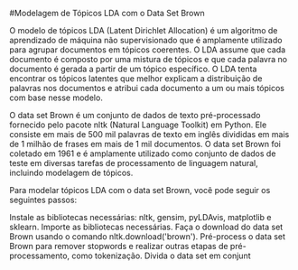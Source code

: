 #Modelagem de Tópicos LDA com o Data Set Brown

O modelo de tópicos LDA (Latent Dirichlet Allocation) é um algoritmo de aprendizado de máquina não supervisionado que é amplamente utilizado para agrupar documentos em tópicos coerentes. O LDA assume que cada documento é composto por uma mistura de tópicos e que cada palavra no documento é gerada a partir de um tópico específico. O LDA tenta encontrar os tópicos latentes que melhor explicam a distribuição de palavras nos documentos e atribui cada documento a um ou mais tópicos com base nesse modelo.

O data set Brown é um conjunto de dados de texto pré-processado fornecido pelo pacote nltk (Natural Language Toolkit) em Python. Ele consiste em mais de 500 mil palavras de texto em inglês divididas em mais de 1 milhão de frases em mais de 1 mil documentos. O data set Brown foi coletado em 1961 e é amplamente utilizado como conjunto de dados de teste em diversas tarefas de processamento de linguagem natural, incluindo modelagem de tópicos.

Para modelar tópicos LDA com o data set Brown, você pode seguir os seguintes passos:

Instale as bibliotecas necessárias: nltk, gensim, pyLDAvis, matplotlib e sklearn.
Importe as bibliotecas necessárias.
Faça o download do data set Brown usando o comando nltk.download('brown').
Pré-process o data set Brown para remover stopwords e realizar outras etapas de pré-processamento, como tokenização.
Divida o data set em conjunt
